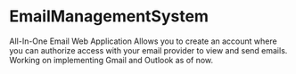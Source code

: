# EmailManagementSystem
All-In-One Email Web Application
Allows you to create an account where you can authorize access with your email provider to view and send emails.
Working on implementing Gmail and Outlook as of now. 
